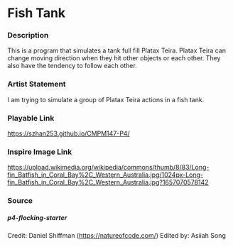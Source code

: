 # Fish Tank
### Description
This is a program that simulates a tank full fill Platax Teira. Platax Teira can change moving direction when they hit other objects or each other. They also have the tendency to follow each other.
### Artist Statement
I am trying to simulate a group of Platax Teira actions in a fish tank. 

### Playable Link
https://szhan253.github.io/CMPM147-P4/

### Inspire Image Link
https://upload.wikimedia.org/wikipedia/commons/thumb/8/83/Long-fin_Batfish_in_Coral_Bay%2C_Western_Australia.jpg/1024px-Long-fin_Batfish_in_Coral_Bay%2C_Western_Australia.jpg?1657070578142

### Source
##### p4-flocking-starter  

Credit: Daniel Shiffman (https://natureofcode.com/)
Edited by: Asiiah Song
